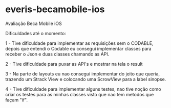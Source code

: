 # everis-becamobile-ios
Avaliação Beca Mobile iOS

Dificuldades até o momento:

1 - Tive dificuldade para implementar as requisições sem o CODABLE, depois que entendi o Codable eu consegui implementar classes para receber o Json e duas classes
chamando as API.

2 - Tive dificuldade para puxar as API's e mostrar na tela o result

3 - Na parte de layouts eu nao consegui implementar do jeito que queria, trazendo um Strack View e colocando uma ScrowView para a label sinopse.

4 - Tive dificuldade para implementar alguns testes, nao tive noção como criar os testes para as minhas classes visto que nao tem metodos que façam "if".
